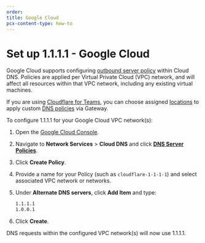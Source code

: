 ```yaml
---
order:
title: Google Cloud
pcx-content-type: how-to
---
```


# Set up 1.1.1.1 - Google Cloud

Google Cloud supports configuring [outbound server policy](https://cloud.google.com/dns/docs/server-policies-overview#dns-server-policy-out) within Cloud DNS. Policies are applied per Virtual Private Cloud (VPC) network, and will affect all resources within that VPC network, including any existing virtual machines.

<Aside type="note">

If you are using [Cloudflare for Teams](https://developers.cloudflare.com/cloudflare-one/), you can choose assigned [locations](https://developers.cloudflare.com/cloudflare-one/connections/connect-networks/locations) to apply custom [DNS policies](https://developers.cloudflare.com/cloudflare-one/policies/filtering/dns-policies-builder) via Gateway.

</Aside>

To configure 1.1.1.1 for your Google Cloud VPC network(s):

1.  Open the [Google Cloud Console](https://console.cloud.google.com).

2.  Navigate to **Network Services** > **Cloud DNS** and click [**DNS Server Policies**](https://console.cloud.google.com/net-services/dns/policies).

3.  Click **Create Policy**.

4.  Provide a name for your Policy (such as `cloudflare-1-1-1-1`) and select associated VPC network or networks.

5.  Under **Alternate DNS servers**, click **Add Item** and type:

    ```txt
    1.1.1.1
    1.0.0.1
    ```

6.  Click **Create**.

DNS requests within the configured VPC network(s) will now use 1.1.1.1.
